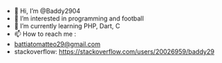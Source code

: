 - 👋 Hi, I’m @Baddy2904
- 👀 I’m interested in programming and football
- 🌱 I’m currently learning PHP, Dart, C
- 📫 How to reach me : 
-   battiatomatteo29@gmail.com
-   stackoverflow: https://stackoverflow.com/users/20026959/baddy29

<!---
Baddy2904/Baddy2904 is a ✨ special ✨ repository because its `README.md` (this file) appears on your GitHub profile.
You can click the Preview link to take a look at your changes.
--->
